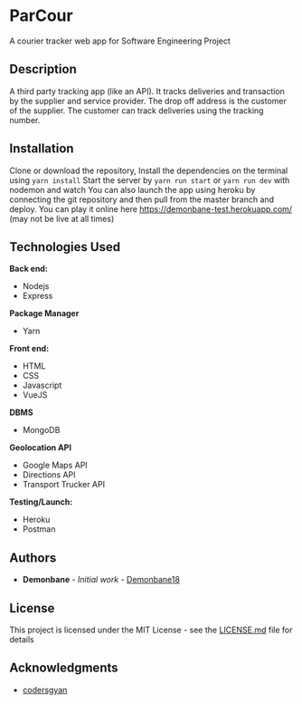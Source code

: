 # ParCour

A courier tracker web app for Software Engineering Project

## Description

A third party tracking app (like an API). It tracks deliveries and transaction by the supplier and service provider. The drop off address is the customer of the supplier. The customer can track deliveries using the tracking number.

## Installation

Clone or download the repository, Install the dependencies on the terminal using
`yarn install`
Start the server by
`yarn run start` or `yarn run dev` with nodemon and watch
You can also launch the app using heroku by connecting the git repository and then pull from the master branch and deploy.
You can play it online here https://demonbane-test.herokuapp.com/ (may not be live at all times)

## Technologies Used

**Back end:**

- Nodejs
- Express

**Package Manager**
- Yarn

**Front end:**

- HTML
- CSS
- Javascript
- VueJS

**DBMS**

- MongoDB

**Geolocation API**

- Google Maps API
- Directions API
- Transport Trucker API

**Testing/Launch:**

- Heroku
- Postman

## Authors

- **Demonbane** - _Initial work_ - [Demonbane18](https://github.com/Demonbane18)

## License

This project is licensed under the MIT License - see the [LICENSE.md](LICENSE.md) file for details

## Acknowledgments

- [codersgyan](https://github.com/codersgyan/realtime-pizza-app-node-express-mongo)

